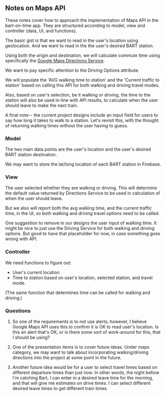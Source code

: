 ## Notes on Maps API
These notes cover how to approach the implementation of Maps API in the bart-on-time app. They are structured according to model, view and controller (data, UI, and functions).

The basic gist is that we want to read in the user's location using geolocation.
And we want to read in the the user's desired BART station.

Using both the origin and destination, we will calculate commute time using specifically the
[Google Maps Directions Service](https://developers.google.com/maps/documentation/javascript/directions).

We want to pay specific attention to the Driving Options attribute.

We will populate the 'AVG walking time to station' and the 'Current traffic to station'
based on calling this API for both walking and driving travel modes.

Also, based on user's selection, be it walking or driving,
the time to the station will also be used in-line with API results,
to calculate when the user should leave to make the next train.

A final note-- the current project designs include an input field
for users to say how long it takes to walk to a station.
Let's revisit this, with the thought of returning walking times without the user having to guess.

### Model

The two main data points are the user's location and the user's desired BART station destination.

We may want to store the lat/long location of each BART station in Firebase.

### View

The user selected whether they are walking or driving.
This will determine the default value returned by Directions Service
to be used in calculation of when the user should leave.

But we also will report both the avg walking time,
and the current traffic time, in the UI, so both walking and driving travel options need to be called.

One suggestion to remove in our designs the user input of walking time.
It might be nice to just use the Driving Service for both walking and driving options.
But good to have that placeholder for now, in case something goes wrong with API.

### Controller

We need functions to figure out:

* User's current location
* Time to station based on user's location, selected station, and travel mode.

(The same function that determines time can be called for walking and driving.)

### Questions

1. So one of the requirements is to not use alerts; however, I believe Google Maps API uses this to confirm it is OK to read user's location. Is this an alert that's OK, or is there some sort of work-around for this, that I should be using?

2. One of the presentation items is to cover future ideas. Under maps category, we may want to talk about incorporating walking/driving directions into the project at some point in the future.

3. Another future idea would be for a user to select travel times based on different departure times than just now. In other words, the night before I'm catching Bart, I can enter in a desired leave time for the morning, and that will give me estimates on drive times. I can select different desired leave times to get different train times.


